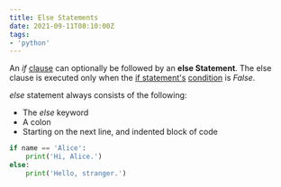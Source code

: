 ```yaml
---
title: Else Statements
date: 2021-09-11T08:10:00Z
tags:
- 'python'
---
```


An _if_ [clause](20210911075037-clause.md) can optionally be followed by an
**else Statement**. The else clause is executed only when the [if
statement's](20210911074717-if-statements.md)
[condition](20210911072918-conditions.md) is _False_.

_else_ statement always consists of the following:

* The _else_ keyword
* A colon
* Starting on the next line, and indented block of code

```python
if name == 'Alice':
    print('Hi, Alice.')
else:
    print('Hello, stranger.')
```
